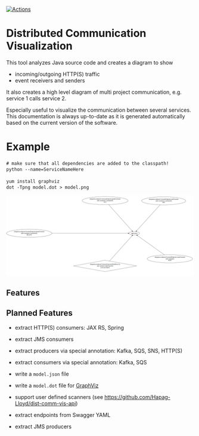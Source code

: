 <!-- place the badges at the very top, looks better -->
<!-- markdownlint-disable-next-line MD041 -->
[![Actions](https://github.com/Hapag-Lloyd/dist-comm-vis/workflows/Release/badge.svg)](https://github.com/Hapag-Lloyd/dist-comm-vis/actions)

# Distributed Communication Visualization

This tool analyzes Java source code and creates a diagram to show

- incoming/outgoing HTTP(S) traffic
- event receivers and senders

It also creates a high level diagram of multi project communication, e.g. service 1 calls service 2.

Especially useful to visualize the communication between several services. This documentation is always
up-to-date as it is generated automatically based on the current version of the software.

# Example
```shell
# make sure that all dependencies are added to the classpath! 
python --name=ServiceNameHere

yum install graphviz
dot -Tpng model.dot > model.png
```

![Communication](image/communication.png)

## Features

## Planned Features

- extract HTTP(S) consumers: JAX RS, Spring
- extract JMS consumers
- extract producers via special annotation: Kafka, SQS, SNS, HTTP(S)
- extract consumers via special annotation: Kafka, SQS
- write a `model.json` file
- write a `model.dot` file for [GraphViz](https://gitlab.com/graphviz/graphviz)
- support user defined scanners (see https://github.com/Hapag-Lloyd/dist-comm-vis-api)

- extract endpoints from Swagger YAML
- extract JMS producers
